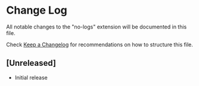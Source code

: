 # Change Log

All notable changes to the "no-logs" extension will be documented in this file.

Check [Keep a Changelog](http://keepachangelog.com/) for recommendations on how to structure this file.

## [Unreleased]

- Initial release